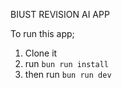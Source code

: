 BIUST REVISION AI APP

To run this app;

1. Clone it
2. run `bun run install`
3. then run `bun run dev`
